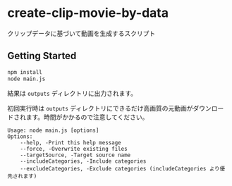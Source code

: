 
# create-clip-movie-by-data

クリップデータに基づいて動画を生成するスクリプト

## Getting Started

```bash
npm install
node main.js
```

結果は `outputs` ディレクトリに出力されます。

初回実行時は `outputs` ディレクトリにできるだけ高画質の元動画がダウンロードされます。時間がかかるので注意してください。

```
Usage: node main.js [options]
Options:
    --help, -Print this help message
    --force, -Overwrite existing files
    --targetSource, -Target source name
    --includeCategories, -Include categories
    --excludeCategories, -Exclude categories (includeCategories より優先されます)
```
